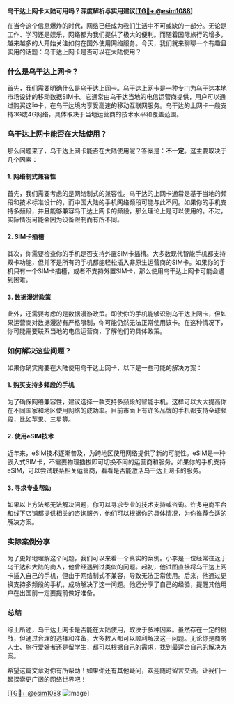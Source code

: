 **乌干达上网卡大陆可用吗？深度解析与实用建议[[TG💪+ @esim1088](https://t.me/s/esim1088)]**

在当今这个信息爆炸的时代，网络已经成为我们生活中不可或缺的一部分。无论是工作、学习还是娱乐，网络都为我们提供了极大的便利。而随着国际旅行的增多，越来越多的人开始关注如何在国外使用网络服务。今天，我们就来聊聊一个有趣且实用的话题：乌干达上网卡是否可以在大陆使用？

### 什么是乌干达上网卡？

首先，我们需要明确什么是乌干达上网卡。乌干达上网卡是一种专门为乌干达本地市场设计的移动数据SIM卡。它通常由乌干达当地的电信运营商提供，用户可以通过购买这种卡，在乌干达境内享受高速的移动互联网服务。乌干达的上网卡一般支持3G或4G网络，具体取决于当地运营商的技术水平和覆盖范围。

### 乌干达上网卡能否在大陆使用？

那么问题来了，乌干达上网卡能否在大陆使用呢？答案是：**不一定**。这主要取决于几个因素：

#### 1. 网络制式兼容性

首先，我们需要考虑的是网络制式的兼容性。乌干达的上网卡通常是基于当地的频段和技术标准设计的，而中国大陆的手机网络频段可能与此不同。如果你的手机支持多频段，并且能够兼容乌干达上网卡的频段，那么理论上是可以使用的。不过，实际情况可能会因为设备限制而有所不同。

#### 2. SIM卡插槽

其次，你需要检查你的手机是否支持外置SIM卡插槽。大多数现代智能手机都支持双卡功能，但并不是所有的手机都能轻松插入非原生运营商的SIM卡。如果你的手机只有一个SIM卡插槽，或者不支持外置SIM卡，那么使用乌干达上网卡可能会遇到困难。

#### 3. 数据漫游政策

此外，还需要考虑的是数据漫游政策。即使你的手机能够识别乌干达上网卡，但如果运营商对数据漫游有严格限制，你可能仍然无法正常使用该卡。在这种情况下，你可能需要联系当地的电信运营商，了解他们的具体政策。

### 如何解决这些问题？

如果你确实需要在大陆使用乌干达上网卡，以下是一些可能的解决方案：

#### 1. 购买支持多频段的手机

为了确保网络兼容性，建议选择一款支持多频段的智能手机。这样可以大大提高你在不同国家和地区使用网络的成功率。目前市面上有许多品牌的手机都支持全球频段，比如苹果、三星等。

#### 2. 使用eSIM技术

近年来，eSIM技术逐渐普及，为跨地区使用网络提供了新的可能性。eSIM是一种嵌入式SIM卡，不需要物理插拔即可切换不同的运营商和服务。如果你的手机支持eSIM，可以尝试联系相关运营商，看看是否能激活乌干达上网卡的服务。

#### 3. 寻求专业帮助

如果以上方法都无法解决问题，你可以寻求专业的技术支持或咨询。许多电商平台和线下店铺都提供相关的咨询服务，他们可以根据你的具体情况，为你推荐合适的解决方案。

### 实际案例分享

为了更好地理解这个问题，我们可以来看一个真实的案例。小李是一位经常往返于乌干达和大陆的商人，他曾经遇到过类似的问题。起初，他试图直接将乌干达上网卡插入自己的手机，但由于网络制式不兼容，导致无法正常使用。后来，他通过更换支持多频段的手机，成功解决了这一问题。他还分享了自己的经验，提醒其他用户在出国前一定要提前做好准备。

### 总结

综上所述，乌干达上网卡是否能在大陆使用，取决于多种因素。虽然存在一定的挑战，但通过合理的选择和准备，大多数人都可以顺利解决这一问题。无论你是商务人士、旅行爱好者还是留学生，都可以根据自己的需求，找到最适合自己的解决方案。

希望这篇文章对你有所帮助！如果你还有其他疑问，欢迎随时留言交流。让我们一起探索更广阔的网络世界吧！

[[TG💪+ @esim1088](https://t.me/s/esim1088) ![Image](https://i.postimg.cc/4NQfJmqS/Snipaste-2025-05-13-00-14-12.png)]